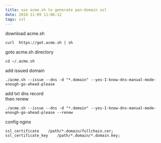 ```yaml
---
title: use acme.sh to generate pan-domain ssl
date: 2018-11-09 11:06:12
tags: ssl
---
```

download acme.sh
```
curl  https://get.acme.sh | sh
```
goto acme.sh directory
```
cd ~/.acme.sh
```
add issued domain
```
./acme.sh --issue --dns -d "*.domain" --yes-I-know-dns-manual-mode-enough-go-ahead-please
```
add txt dns record  
then renew
```
./acme.sh --issue --dns -d "*.domain" --yes-I-know-dns-manual-mode-enough-go-ahead-please --renew
```
config nginx
```
ssl_certificate    /path/*.domain/fullchain.cer;
ssl_certificate_key    /path/*.domain/*.domain.key;
```
